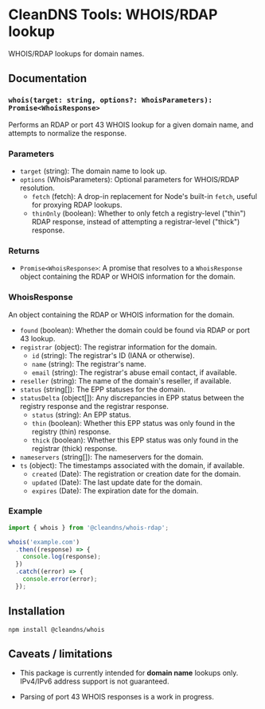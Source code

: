 # CleanDNS Tools: WHOIS/RDAP lookup

WHOIS/RDAP lookups for domain names.

## Documentation

### `whois(target: string, options?: WhoisParameters): Promise<WhoisResponse>`

Performs an RDAP or port 43 WHOIS lookup for a given domain name, and attempts to normalize the response.

### Parameters

- `target` (string): The domain name to look up.
- `options` (WhoisParameters): Optional parameters for WHOIS/RDAP resolution.
  - `fetch` (fetch): A drop-in replacement for Node's built-in `fetch`, useful for proxying RDAP lookups.
  - `thinOnly` (boolean): Whether to only fetch a registry-level ("thin") RDAP response, instead of attempting a registrar-level ("thick") response.
  
### Returns

- `Promise<WhoisResponse>`: A promise that resolves to a `WhoisResponse` object containing the RDAP or WHOIS information for the domain.

### WhoisResponse

An object containing the RDAP or WHOIS information for the domain.

- `found` (boolean): Whether the domain could be found via RDAP or port 43 lookup.
- `registrar` (object): The registrar information for the domain.
  - `id` (string): The registrar's ID (IANA or otherwise).
  - `name` (string): The registrar's name.
  - `email` (string): The registrar's abuse email contact, if available.
- `reseller` (string): The name of the domain's reseller, if available.
- `status` (string[]): The EPP statuses for the domain.
- `statusDelta` (object[]): Any discrepancies in EPP status between the registry response and the registrar response.
  - `status` (string): An EPP status.
  - `thin` (boolean): Whether this EPP status was only found in the registry (thin) response.
  - `thick` (boolean): Whether this EPP status was only found in the registrar (thick) response.
- `nameservers` (string[]): The nameservers for the domain.
- `ts` (object): The timestamps associated with the domain, if available.
  - `created` (Date): The registration or creation date for the domain.
  - `updated` (Date): The last update date for the domain.
  - `expires` (Date): The expiration date for the domain.

### Example

```typescript
import { whois } from '@cleandns/whois-rdap';

whois('example.com')
  .then((response) => {
    console.log(response);
  })
  .catch((error) => {
    console.error(error);
  });
```

## Installation

```
npm install @cleandns/whois
```

## Caveats / limitations

- This package is currently intended for **domain name** lookups only. IPv4/IPv6 address support is not guaranteed.

- Parsing of port 43 WHOIS responses is a work in progress.